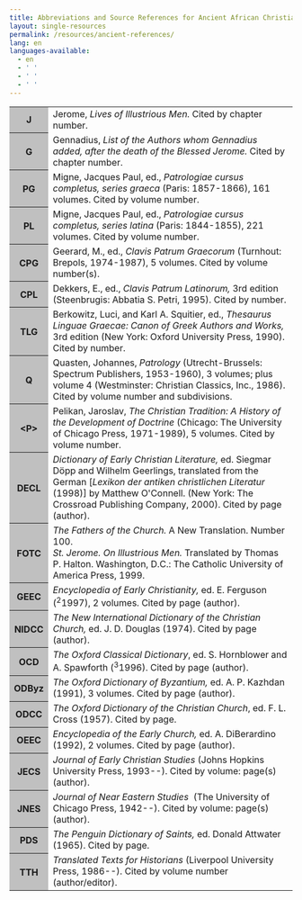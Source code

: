 ```yaml
---
title: Abbreviations and Source References for Ancient African Christians
layout: single-resources
permalink: /resources/ancient-references/
lang: en
languages-available:                         
  - en
  - ' '
  - ' '
  - ' '
---
```

<table align="center" width="80%" cellspacing="20">
<tr>
 <TH BGCOLOR=#c0c0c0 BORDERCOLOR=#000000>J</th>
 <td >Jerome, <i>Lives of Illustrious Men.</i>  Cited by chapter number.</td>
 </tr>
 <tr>
 <TH BGCOLOR=#c0c0c0>G</th>
 <td>Gennadius, <i>List of the Authors whom Gennadius added, after the death of the Blessed Jerome. </i> Cited by chapter number.</td>
 </tr>

 <tr><TH BGCOLOR=#c0c0c0>PG</th>

 <td>Migne, Jacques Paul, ed., <i>Patrologiae cursus completus, series graeca</i> (Paris: 1857-1866), 161 volumes.  Cited by volume number.</td>
 </tr>
 <tr><TH BGCOLOR=#c0c0c0>PL</th>
 <td>Migne, Jacques Paul, ed., <i>Patrologiae cursus completus, series latina </i> (Paris: 1844-1855), 221 volumes.  Cited by volume number.</td>

 </tr>
 <tr>
 <TH BGCOLOR=#c0c0c0>CPG</th>
 <td>Geerard, M., ed., <i>Clavis Patrum Graecorum</i> (Turnhout: Brepols, 1974-1987), 5 volumes.  Cited by volume number(s).</td>
 </tr>
 <tr>
 <TH BGCOLOR=#c0c0c0>CPL</th>
 <td>Dekkers, E., ed., <i>Clavis Patrum Latinorum, </i> 3rd edition (Steenbrugis: Abbatia S. Petri, 1995).  Cited by number. </td>
 </tr>
 <tr>
 <TH BGCOLOR=#c0c0c0>TLG</th>
 <td>Berkowitz, Luci, and Karl A. Squitier, ed., <i>Thesaurus Linguae Graecae: Canon of Greek Authors and Works,</i> 3rd edition (New York: Oxford University Press, 1990).  Cited by number.</td>
 </tr>

 <tr>
 <TH BGCOLOR=#c0c0c0>Q</th>
 <td>Quasten, Johannes, <i>Patrology</i> (Utrecht-Brussels: Spectrum Publishers, 1953-1960), 3 volumes; plus volume 4 (Westminster: Christian Classics, Inc., 1986). Cited by volume number and subdivisions.</td>
 </tr>
 <tr>
 <TH BGCOLOR=#c0c0c0>&lt;P&gt;</th>
 <td>Pelikan, Jaroslav, <i>The Christian Tradition: A History of the Development of Doctrine</i> (Chicago: The University of Chicago Press, 1971-1989), 5 volumes.  Cited by volume number.</td>
 </tr>

 <tr>
 <TH BGCOLOR=#c0c0c0>DECL</th>
 <td><i>Dictionary of Early Christian Literature,</i> ed. Siegmar D&ouml;pp and Wilhelm Geerlings, translated from the German [<i>Lexikon der antiken christlichen Literatur</i> (1998)] by Matthew O'Connell. (New York: The Crossroad Publishing Company, 2000).  Cited by page (author).</td>
 </tr>
 <tr>
 <TH BGCOLOR=#c0c0c0>FOTC</th>
 <td><i>The Fathers of the Church.</i>  A New Translation.  Number 100.<br>
 <i>St. Jerome.  On Illustrious Men. </i>  Translated by Thomas P. Halton.  Washington, D.C.: The Catholic University of America Press, 1999.</td>
 </tr>
 <tr>
 <TH BGCOLOR=#c0c0c0>GEEC</th>
 <td><i>Encyclopedia of Early Christianity,</i> ed. E. Ferguson (<sup>2</sup>1997), 2 volumes.  Cited by page (author).</td>
 </tr>
 <tr>
 <TH BGCOLOR=#c0c0c0>NIDCC</th>
 <td><i>The New International Dictionary of the Christian Church,</i> ed. J. D. Douglas (1974).  Cited by page (author).</td>
 </tr>
 <tr>
 <TH BGCOLOR=#c0c0c0>OCD</th>
 <td><i>The Oxford Classical Dictionary</i>, ed. S. Hornblower and A. Spawforth (<sup>3</sup>1996).  Cited by page (author).</td>
 </tr>
 <tr>
 <TH BGCOLOR=#c0c0c0>ODByz</th>
 <td><i>The Oxford Dictionary of Byzantium,</i> ed. A. P. Kazhdan (1991), 3 volumes.  Cited by page (author).</td>
 </tr>
 <tr>
 <TH BGCOLOR=#c0c0c0>ODCC</th>
 <td><i>The Oxford Dictionary of the Christian Church</i>, ed. F. L. Cross (1957).  Cited by page.</td>
 </tr>
 <tr>
 <TH BGCOLOR=#c0c0c0>OEEC</th>
 <td><i>Encyclopedia of the Early Church, </i>ed. A. DiBerardino (1992), 2 volumes.  Cited by page (author).</td>
 </tr>
<tr>
 <TH BGCOLOR=#c0c0c0>JECS</th>
 <td><i>Journal of Early Christian Studies</i> (Johns Hopkins University Press, 1993--).  Cited by volume: page(s) (author).</td>
 </tr>
 <tr>
 <TH BGCOLOR=#c0c0c0>JNES</th>
 <td><i>Journal of Near Eastern Studies</i> &nbsp;(The University of Chicago Press, 1942--).  Cited by volume: page(s) (author).</td>
 </tr>
 <tr>
 <TH BGCOLOR=#c0c0c0>PDS</th>
 <td><i>The Penguin Dictionary of Saints,</i> ed. Donald Attwater (1965).  Cited by page.</td>
 </tr>
 <tr>
 <TH BGCOLOR=#c0c0c0>TTH</th>
 <td><i>Translated Texts for Historians</i> (Liverpool University Press, 1986--).  Cited by volume number (author/editor). </td>
 </tr>
 </table>
